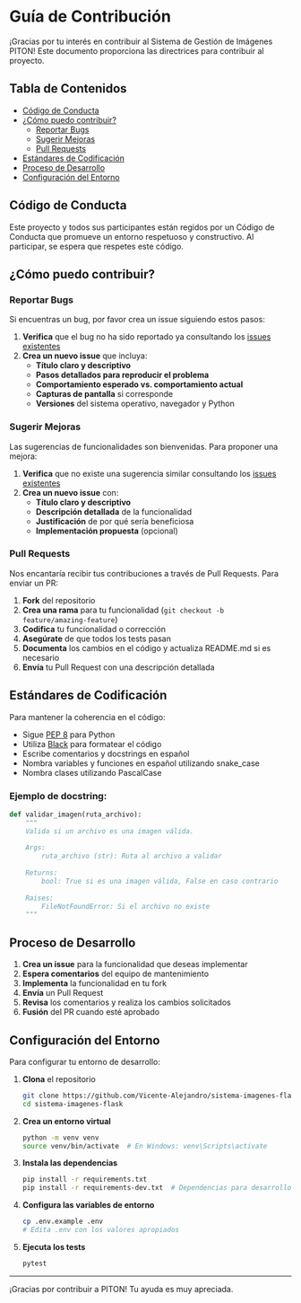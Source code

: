 # Guía de Contribución

¡Gracias por tu interés en contribuir al Sistema de Gestión de Imágenes PITON! Este documento proporciona las directrices para contribuir al proyecto.

## Tabla de Contenidos

- [Código de Conducta](#código-de-conducta)
- [¿Cómo puedo contribuir?](#cómo-puedo-contribuir)
  - [Reportar Bugs](#reportar-bugs)
  - [Sugerir Mejoras](#sugerir-mejoras)
  - [Pull Requests](#pull-requests)
- [Estándares de Codificación](#estándares-de-codificación)
- [Proceso de Desarrollo](#proceso-de-desarrollo)
- [Configuración del Entorno](#configuración-del-entorno)

## Código de Conducta

Este proyecto y todos sus participantes están regidos por un Código de Conducta que promueve un entorno respetuoso y constructivo. Al participar, se espera que respetes este código.

## ¿Cómo puedo contribuir?

### Reportar Bugs

Si encuentras un bug, por favor crea un issue siguiendo estos pasos:

1. **Verifica** que el bug no ha sido reportado ya consultando los [issues existentes](../../issues)
2. **Crea un nuevo issue** que incluya:
   - **Título claro y descriptivo**
   - **Pasos detallados para reproducir el problema**
   - **Comportamiento esperado vs. comportamiento actual**
   - **Capturas de pantalla** si corresponde
   - **Versiones** del sistema operativo, navegador y Python

### Sugerir Mejoras

Las sugerencias de funcionalidades son bienvenidas. Para proponer una mejora:

1. **Verifica** que no existe una sugerencia similar consultando los [issues existentes](../../issues)
2. **Crea un nuevo issue** con:
   - **Título claro y descriptivo**
   - **Descripción detallada** de la funcionalidad
   - **Justificación** de por qué sería beneficiosa
   - **Implementación propuesta** (opcional)

### Pull Requests

Nos encantaría recibir tus contribuciones a través de Pull Requests. Para enviar un PR:

1. **Fork** del repositorio
2. **Crea una rama** para tu funcionalidad (`git checkout -b feature/amazing-feature`)
3. **Codifica** tu funcionalidad o corrección
4. **Asegúrate** de que todos los tests pasan
5. **Documenta** los cambios en el código y actualiza README.md si es necesario
6. **Envía** tu Pull Request con una descripción detallada

## Estándares de Codificación

Para mantener la coherencia en el código:

- Sigue [PEP 8](https://www.python.org/dev/peps/pep-0008/) para Python
- Utiliza [Black](https://black.readthedocs.io/) para formatear el código
- Escribe comentarios y docstrings en español
- Nombra variables y funciones en español utilizando snake_case
- Nombra clases utilizando PascalCase

### Ejemplo de docstring:

```python
def validar_imagen(ruta_archivo):
    """
    Valida si un archivo es una imagen válida.
    
    Args:
        ruta_archivo (str): Ruta al archivo a validar
        
    Returns:
        bool: True si es una imagen válida, False en caso contrario
        
    Raises:
        FileNotFoundError: Si el archivo no existe
    """
```

## Proceso de Desarrollo

1. **Crea un issue** para la funcionalidad que deseas implementar
2. **Espera comentarios** del equipo de mantenimiento
3. **Implementa** la funcionalidad en tu fork
4. **Envía** un Pull Request
5. **Revisa** los comentarios y realiza los cambios solicitados
6. **Fusión** del PR cuando esté aprobado

## Configuración del Entorno

Para configurar tu entorno de desarrollo:

1. **Clona** el repositorio
   ```bash
   git clone https://github.com/Vicente-Alejandro/sistema-imagenes-flask.git
   cd sistema-imagenes-flask
   ```

2. **Crea un entorno virtual**
   ```bash
   python -m venv venv
   source venv/bin/activate  # En Windows: venv\Scripts\activate
   ```

3. **Instala las dependencias**
   ```bash
   pip install -r requirements.txt
   pip install -r requirements-dev.txt  # Dependencias para desarrollo
   ```

4. **Configura las variables de entorno**
   ```bash
   cp .env.example .env
   # Edita .env con los valores apropiados
   ```

5. **Ejecuta los tests**
   ```bash
   pytest
   ```

---

¡Gracias por contribuir a PITON! Tu ayuda es muy apreciada.
